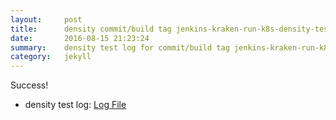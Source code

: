```yaml
---
layout:     post
title:      density commit/build tag jenkins-kraken-run-k8s-density-tests-140-3
date:       2016-08-15 21:23:24
summary:    density test log for commit/build tag jenkins-kraken-run-k8s-density-tests-140-3.
category:   jekyll
---
```


Success!

- density test log: [Log File](http://s3-us-west-2.amazonaws.com/kraken-e2e-logs/density/jenkins-kraken-run-k8s-density-tests-140-3/build-log.txt)
